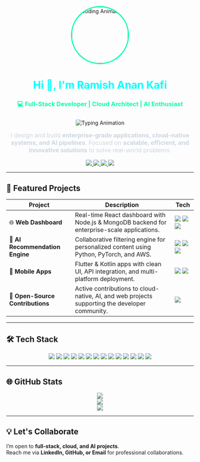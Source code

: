 <div align="center">

<!-- Coding Animation -->
<img src="https://media.giphy.com/media/3oEjI6SIIHBdRxXI40/giphy.gif" alt="Coding Animation" width="150" height="150" style="border-radius:50%; border:3px solid #00ffae;"/>

<h1 style="color:#00ffff;">Hi 👋, I'm Ramish Anan Kafi</h1>
<h3 style="color:#00ffae; font-weight:bold;">💻 Full-Stack Developer | Cloud Architect | AI Enthusiast</h3>

<!-- Typing Animation -->
<img src="https://readme-typing-svg.herokuapp.com?font=Fira+Code&size=24&pause=1000&color=00ffae&width=500&lines=Full-Stack+Developer;Cloud+%26+AI+Explorer;Open-Source+Contributor" alt="Typing Animation" style="margin-top:10px;"/>

<p style="font-size:16px; max-width:700px; text-align:center; margin-top:15px; color:#cbd5e1;">
I design and build <b>enterprise-grade applications, cloud-native systems, and AI pipelines</b>.  
Focused on <b>scalable, efficient, and innovative solutions</b> to solve real-world problems.
</p>

<!-- Social Links -->
<p>
<a href="https://linkedin.com/in/ramishanan-kafi" target="_blank">
<img src="https://img.shields.io/badge/LinkedIn-0077B5?style=for-the-badge&logo=linkedin&logoColor=white"/>
</a>
<a href="https://twitter.com/" target="_blank">
<img src="https://img.shields.io/badge/Twitter-1DA1F2?style=for-the-badge&logo=twitter&logoColor=white"/>
</a>
<a href="mailto:rakafi003@gmail.com">
<img src="https://img.shields.io/badge/Email-D14836?style=for-the-badge&logo=gmail&logoColor=white"/>
</a>
<a href="https://github.com/kafi003" target="_blank">
<img src="https://img.shields.io/badge/GitHub-181717?style=for-the-badge&logo=github&logoColor=white"/>
</a>
</p>
</div>

---

## 🚀 Featured Projects

| Project | Description | Tech |
|--------|-------------|-----|
| 🌐 **Web Dashboard** | Real-time React dashboard with Node.js & MongoDB backend for enterprise-scale applications. | <img src="https://img.shields.io/badge/React-20232A?style=for-the-badge&logo=react&logoColor=61DAFB"/> <img src="https://img.shields.io/badge/Node.js-339933?style=for-the-badge&logo=nodedotjs&logoColor=white"/> <img src="https://img.shields.io/badge/MongoDB-4EA94B?style=for-the-badge&logo=mongodb&logoColor=white"/> |
| 🤖 **AI Recommendation Engine** | Collaborative filtering engine for personalized content using Python, PyTorch, and AWS. | <img src="https://img.shields.io/badge/Python-3776AB?style=for-the-badge&logo=python&logoColor=white"/> <img src="https://img.shields.io/badge/PyTorch-EE4C2C?style=for-the-badge&logo=pytorch&logoColor=white"/> <img src="https://img.shields.io/badge/AWS-232F3E?style=for-the-badge&logo=amazon-aws&logoColor=white"/> |
| 📱 **Mobile Apps** | Flutter & Kotlin apps with clean UI, API integration, and multi-platform deployment. | <img src="https://img.shields.io/badge/Flutter-02569B?style=for-the-badge&logo=flutter&logoColor=white"/> <img src="https://img.shields.io/badge/Kotlin-7F52FF?style=for-the-badge&logo=kotlin&logoColor=white"/> |
| 🌟 **Open-Source Contributions** | Active contributions to cloud-native, AI, and web projects supporting the developer community. | <img src="https://img.shields.io/badge/GitHub-181717?style=for-the-badge&logo=github&logoColor=white"/> |

---

## 🛠️ Tech Stack

<div align="center">
<img src="https://img.shields.io/badge/Python-3776AB?style=for-the-badge&logo=python&logoColor=white"/>
<img src="https://img.shields.io/badge/JavaScript-F7DF1E?style=for-the-badge&logo=javascript&logoColor=black"/>
<img src="https://img.shields.io/badge/TypeScript-3178C6?style=for-the-badge&logo=typescript&logoColor=white"/>
<img src="https://img.shields.io/badge/React-20232A?style=for-the-badge&logo=react&logoColor=61DAFB"/>
<img src="https://img.shields.io/badge/Node.js-339933?style=for-the-badge&logo=nodedotjs&logoColor=white"/>
<img src="https://img.shields.io/badge/Django-092E20?style=for-the-badge&logo=django&logoColor=white"/>
<img src="https://img.shields.io/badge/Flutter-02569B?style=for-the-badge&logo=flutter&logoColor=white"/>
<img src="https://img.shields.io/badge/Kotlin-7F52FF?style=for-the-badge&logo=kotlin&logoColor=white"/>
<img src="https://img.shields.io/badge/MongoDB-4EA94B?style=for-the-badge&logo=mongodb&logoColor=white"/>
<img src="https://img.shields.io/badge/PostgreSQL-4169E1?style=for-the-badge&logo=postgresql&logoColor=white"/>
<img src="https://img.shields.io/badge/AWS-232F3E?style=for-the-badge&logo=amazon-aws&logoColor=white"/>
<img src="https://img.shields.io/badge/Docker-2496ED?style=for-the-badge&logo=docker&logoColor=white"/>
<img src="https://img.shields.io/badge/PyTorch-EE4C2C?style=for-the-badge&logo=pytorch&logoColor=white"/>
<img src="https://img.shields.io/badge/TensorFlow-FF6F00?style=for-the-badge&logo=tensorflow&logoColor=white"/>
</div>

---

## 🌐 GitHub Stats

<div align="center">
<img src="https://github-readme-stats.vercel.app/api?username=kafi003&show_icons=true&theme=radical&count_private=true&hide_border=true"/>
<br/>
<img src="https://github-readme-stats.vercel.app/api/top-langs/?username=kafi003&layout=compact&theme=radical&hide_border=true"/>
<br/>
<img src="https://github-readme-streak-stats.herokuapp.com/?user=kafi003&theme=radical&hide_border=true"/>
</div>

---

## 💡 Let's Collaborate

I’m open to **full-stack, cloud, and AI projects**.  
Reach me via **LinkedIn, GitHub, or Email** for professional collaborations.


